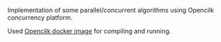 Implementation of some parallel/concurrent algorithms using Opencilk concurrency platform.

Used [Opencilk docker image](https://github.com/OpenCilk/opencilk-project/releases) for compiling and running. 

